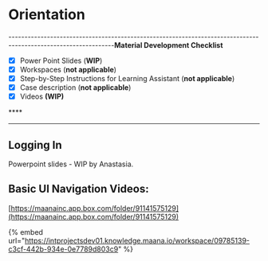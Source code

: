 # Orientation

---------------------------------------------------------------------------------------------------------------**Material Development Checklist**

* [x] Power Point Slides \(**WIP**\)
* [x] Workspaces \(**not applicable**\)
* [x] Step-by-Step Instructions for Learning Assistant \(**not applicable**\)
* [x] Case description \(**not applicable**\)
* [x] Videos **\(WIP\)**

\*\*\*\*

---------------------------------------------------------------------------------------------------------------

## Logging In

Powerpoint slides - WIP by Anastasia.

## Basic UI Navigation Videos:

[https://maanainc.app.box.com/folder/91141575129](https://maanainc.app.box.com/folder/91141575129)





{% embed url="https://intprojectsdev01.knowledge.maana.io/workspace/09785139-c3cf-442b-934e-0e7789d803c9" %}



